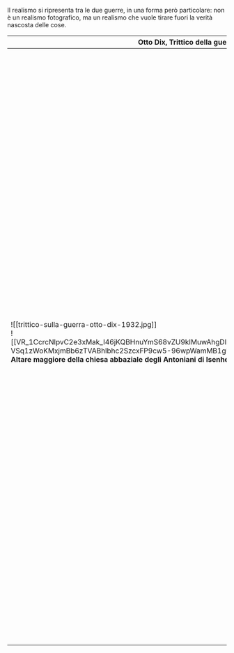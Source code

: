 Il realismo si ripresenta tra le due guerre, in una forma però particolare: non è un realismo fotografico, ma un realismo che vuole tirare fuori la verità nascosta delle cose. 


| Otto Dix, Trittico della guerra, 1929-1932                                                                                                                                                                                                                                                                                   |                                                                                                                                                                                                                                                                                                                                                                                                                                                                                                                                                                                                                                                                                                                                                                                                                                                                                                                     |
| ---------------------------------------------------------------------------------------------------------------------------------------------------------------------------------------------------------------------------------------------------------------------------------------------------------------------------- | ------------------------------------------------------------------------------------------------------------------------------------------------------------------------------------------------------------------------------------------------------------------------------------------------------------------------------------------------------------------------------------------------------------------------------------------------------------------------------------------------------------------------------------------------------------------------------------------------------------------------------------------------------------------------------------------------------------------------------------------------------------------------------------------------------------------------------------------------------------------------------------------------------------------- |
| ![[trittico-sulla-guerra-otto-dix-1932.jpg]]<br>![[VR_1CcrcNlpvC2e3xMak_I46jKQBHnuYmS68vZU9kIMuwAhgDlTmFPD6A4e3FP5tP900Vkx9gSxOPbIPaH58wZURgki-VSq1zWoKMxjmBb6zTVABhlbhc2SzcxFP9cw5-96wpWamMB1gU6QnDg.jpg]]<br>**Altare maggiore della chiesa abbaziale degli Antoniani di Isenheim, Matthias Grünewald, 1512-1516**<br><br> | Riprendendo la sua <br>esperienza bellica, <br>Otto Dix rappresenta <br>un polittico, ossia<br>un'opera che include tante opere insieme.<br>Questo trittico è <br>composto da tre<br>pannelli e una <br>predella. Otto si ispira<br>al polittico dell'Altare<br>Maggiore della Chiesa<br>di Isenheim. La scena centrale qui è la devastazione e la<br>crocifissione dell'umanità causata dalla guerra. Le scene laterali rappresentano<br>invece il prima e il dopo la guerra, che devastano<br>completamente i soldati. Sono rappresentate anche le maschere a gas, corpi sventrati, soldati crivellati<br>di colpi, piante spezzate, secche,<br>bruciate: la devastazione è totale<br>e non risparmia niente e nessuno. <br>Nella predella sono invece rappresentati i soldati che dormono<br>nelle trincee, a significare la loro<br>incombente morte a causa di <br>malattie, malnutrizione, freddo, ecc...<br> |
